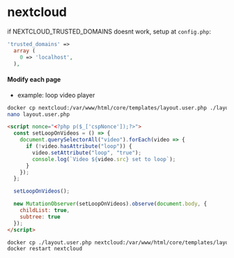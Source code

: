 # nextcloud

if NEXTCLOUD_TRUSTED_DOMAINS doesnt work, setup at `config.php`:
```php
'trusted_domains' => 
  array (
    0 => 'localhost',
  ),
```

#### Modify each page
- example: loop video player
```bash
docker cp nextcloud:/var/www/html/core/templates/layout.user.php ./layout.user.php 
nano layout.user.php 
```
```html
<script nonce="<?php p($_['cspNonce']);?>">
  const setLoopOnVideos = () => {
    document.querySelectorAll("video").forEach(video => {
      if (!video.hasAttribute("loop")) {
        video.setAttribute("loop", "true");
        console.log(`Video ${video.src} set to loop`);
      }
    });
  };

  setLoopOnVideos();

  new MutationObserver(setLoopOnVideos).observe(document.body, {
    childList: true,
    subtree: true
  });
</script>
```
```bash
docker cp ./layout.user.php nextcloud:/var/www/html/core/templates/layout.user.php
docker restart nextcloud
```
